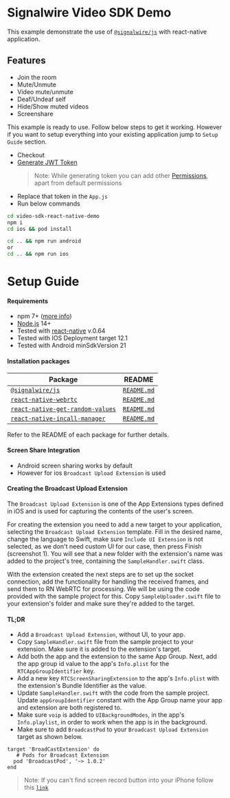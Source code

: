 # Signalwire Video SDK Demo

This example demonstrate the use of [`@signalwire/js`](https://www.npmjs.com/package/@signalwire/js) with react-native application.

## Features

- Join the room
- Mute/Unmute
- Video mute/unmute
- Deaf/Undeaf self
- Hide/Show muted videos
- Screenshare

This example is ready to use. Follow below steps to get it working.
However if you want to setup everything into your existing application jump to `Setup Guide` section.

- Checkout
- [Generate JWT Token]
  > Note: While generating token you can add other [Permissions], apart from default permissions
- Replace that token in the `App.js`
- Run below commands

```sh
cd video-sdk-react-native-demo
npm i
cd ios && pod install

cd .. && npm run android
or
cd .. && npm run ios
```

# Setup Guide

#### Requirements

- npm 7+ ([more info](https://docs.npmjs.com/cli/v7/using-npm/workspaces))
- [Node.js](https://nodejs.org/) 14+
- Tested with [react-native](https://github.com/facebook/react-native/releases/tag/v0.64.0) v.0.64
- Tested with IOS Deployment target 12.1
- Tested with Android minSdkVersion 21

#### Installation packages

| Package                                                                                          | README                                                                           |
| ------------------------------------------------------------------------------------------------ | -------------------------------------------------------------------------------- |
| [`@signalwire/js`](https://www.npmjs.com/package/@signalwire/js)                                 | [`README.md`](packages/js/README.md)                                             |
| [`react-native-webrtc`](https://www.npmjs.com/package/react-native-webrtc)                       | [`README.md`](https://github.com/react-native-webrtc/react-native-webrtc#readme) |
| [`react-native-get-random-values`](https://www.npmjs.com/package/react-native-get-random-values) | [`README.md`](https://github.com/LinusU/react-native-get-random-values#readme)   |
| [`react-native-incall-manager`](https://www.npmjs.com/package/react-native-incall-manager)       | [`README.md`](https://github.com/zxcpoiu/react-native-incall-manager#readme)     |

Refer to the README of each package for further details.

#### Screen Share Integration

- Android screen sharing works by default
- However for ios `Broadcast Upload Extension` is used

#### Creating the Broadcast Upload Extension

The `Broadcast Upload Extension` is one of the App Extensions types defined in iOS and is used for capturing the contents of the user's screen.

For creating the extension you need to add a new target to your application, selecting the `Broadcast Upload Extension` template. Fill in the desired name, change the language to Swift, make sure `Include UI Extension` is not selected, as we don't need custom UI for our case, then press Finish (screenshot 1). You will see that a new folder with the extension's name was added to the project's tree, containing the `SampleHandler.swift` class.

With the extension created the next steps are to set up the socket connection, add the functionality for handling the received frames, and send them to RN WebRTC for processing. We will be using the code provided with the sample project for this. Copy `SampleUploader.swift` file to your extension's folder and make sure they're added to the target.

#### TL;DR

- Add a `Broadcast Upload Extension`, without UI, to your app.
- Copy `SampleHandler.swift` file from the sample project to your extension. Make sure it is added to the extension's target.
- Add both the app and the extension to the same App Group. Next, add the app group id value to the app's `Info.plist` for the `RTCAppGroupIdentifier` key.
- Add a new key `RTCScreenSharingExtension` to the app's `Info.plist` with the extension's Bundle Identifier as the value.
- Update `SampleHandler.swift` with the code from the sample project. Update `appGroupIdentifier` constant with the App Group name your app and extension are both registered to.
- Make sure `voip` is added to `UIBackgroundModes`, in the app's `Info.playlist`, in order to work when the app is in the background.
- Make sure to add `BroadcastPod` to your `Broadcast Upload Extension` target as shown below.

```
target 'BroadCastExtension' do
   # Pods for Broadcast Extension
  pod 'BroadcastPod', '~> 1.0.2'
end
```

> Note: If you can't find screen record button into your iPhone follow this [`link`][ssguide]

[permissions]: https://developer.signalwire.com/apis/reference/video_room_permissions
[generate jwt token]: https://codesandbox.io/s/lingering-glitter-r8bxl
[ssguide]: https://support.logmeininc.com/joinme/help/sharing-your-screen-on-ipad-or-iphone-joinme-t-joinme-share-ios
